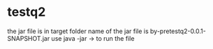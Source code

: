 # testq2
the jar file is in target folder name of the jar file is by-pretestq2-0.0.1-SNAPSHOT.jar use java -jar <location-with-name-of-file> -> to run the file

